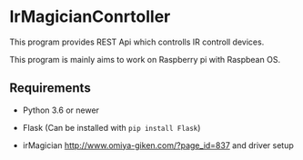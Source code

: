 # IrMagicianConrtoller

This program provides REST Api which controlls IR controll devices.

This program is mainly aims to work on Raspberry pi with Raspbean OS.

## Requirements

- Python 3.6 or newer

- Flask (Can be installed with `pip install Flask`)

- irMagician <http://www.omiya-giken.com/?page_id=837> and driver setup

